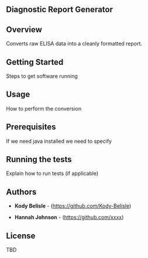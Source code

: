 ## Diagnostic Report Generator


## Overview

Converts raw ELISA data into a cleanly formatted report.


## Getting Started

Steps to get software running


## Usage

How to perform the conversion

## Prerequisites

If we need java installed we need to specify

## Running the tests

Explain how to run tests (if applicable)

## Authors

* **Kody Belisle** - (https://github.com/Kody-Belisle)

* **Hannah Johnson** - (https://github.com/xxxx)

## License

TBD